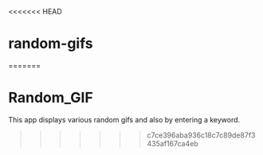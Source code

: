 <<<<<<< HEAD
# random-gifs
=======
# Random_GIF
This app displays various random gifs and also by entering a keyword.
>>>>>>> c7ce396aba936c18c7c89de87f3435af167ca4eb

